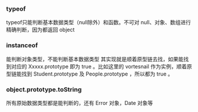 ### typeof 

typeof只能判断基本数据类型（null除外）和函数。不可对 null、对象、数组进行精确判断，因为都返回 object

### instanceof 

能判断对象类型，不能判断基本数据类型
其实现就是顺着原型链去找，如果能找到对应的 Xxxxx.prototype  即为 true 。比如这里的 vortesnail  作为实例，顺着原型链能找到 Student.prototype  及 People.prototype ，所以都为 true 。

### object.prototype.toString

所有原始数据类型都是能判断的，还有 Error 对象，Date 对象等